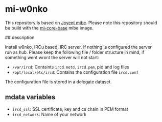 # mi-w0nko

This repository is based on [Joyent mibe](https://github.com/joyent/mibe). Please note this repository should be build with the [mi-core-base](https://github.com/skylime/mi-core-base) mibe image.

## description

Install w0nko, IRCu based, IRC server. If nothing is configured the server run
as hub. Please keep the following file / folder structure in mind, if something
went wront the server will not start:

- `/var/ircd`: Containts `ircd.motd`, `ircd.pem`, pid and log files
- `/opt/local/etc/ircd`: Contains the configuration file `ircd.conf`

The configuration file is stored in a delegate dataset.

## mdata variables

- `ircd_ssl`: SSL certificate, key and ca chain in PEM format
- `ircd_network`: Name of your network
